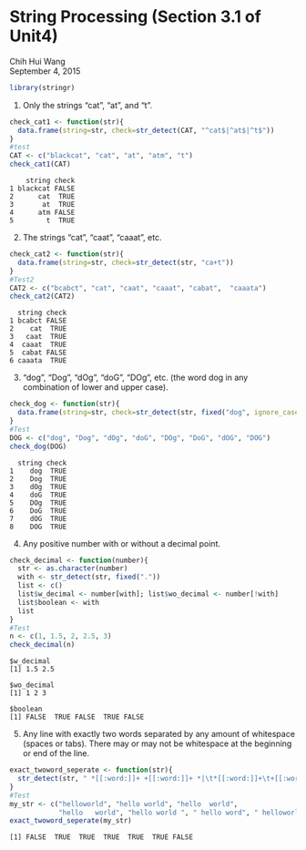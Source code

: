 # String Processing (Section 3.1 of Unit4)
Chih Hui Wang  
September 4, 2015  



```r
library(stringr)
```

1. Only the strings “cat”, “at”, and “t”.

```r
check_cat1 <- function(str){
  data.frame(string=str, check=str_detect(CAT, "^cat$|^at$|^t$"))
}
#test
CAT <- c("blackcat", "cat", "at", "atm", "t")
check_cat1(CAT)
```

```
    string check
1 blackcat FALSE
2      cat  TRUE
3       at  TRUE
4      atm FALSE
5        t  TRUE
```
2. The strings “cat”, “caat”, “caaat”, etc.

```r
check_cat2 <- function(str){
  data.frame(string=str, check=str_detect(str, "ca+t"))
}
#Test2
CAT2 <- c("bcabct", "cat", "caat", "caaat", "cabat",  "caaata")
check_cat2(CAT2)
```

```
  string check
1 bcabct FALSE
2    cat  TRUE
3   caat  TRUE
4  caaat  TRUE
5  cabat FALSE
6 caaata  TRUE
```
3. “dog”, “Dog”, “dOg”, “doG”, “DOg”, etc. (the word dog in any combination of lower and upper case).

```r
check_dog <- function(str){
  data.frame(string=str, check=str_detect(str, fixed("dog", ignore_case=TRUE)))
}
#Test
DOG <- c("dog", "Dog", "dOg", "doG", "DOg", "DoG", "dOG", "DOG")
check_dog(DOG)
```

```
  string check
1    dog  TRUE
2    Dog  TRUE
3    dOg  TRUE
4    doG  TRUE
5    DOg  TRUE
6    DoG  TRUE
7    dOG  TRUE
8    DOG  TRUE
```
4. Any positive number with or without a decimal point.

```r
check_decimal <- function(number){
  str <- as.character(number)
  with <- str_detect(str, fixed("."))
  list <- c()
  list$w_decimal <- number[with]; list$wo_decimal <- number[!with]
  list$boolean <- with
  list
}
#Test
n <- c(1, 1.5, 2, 2.5, 3)
check_decimal(n)
```

```
$w_decimal
[1] 1.5 2.5

$wo_decimal
[1] 1 2 3

$boolean
[1] FALSE  TRUE FALSE  TRUE FALSE
```
5. Any line with exactly two words separated by any amount of whitespace (spaces or tabs). There may or may not be whitespace at the beginning or end of the line.

```r
exact_twoword_seperate <- function(str){
  str_detect(str, " *[[:word:]]+ +[[:word:]]+ *|\t*[[:word:]]+\t+[[:word:]]+\t*")
}
#Test
my_str <- c("helloworld", "hello world", "hello  world",
            "hello   world", "hello world ", " hello word", " helloworld ")
exact_twoword_seperate(my_str)
```

```
[1] FALSE  TRUE  TRUE  TRUE  TRUE  TRUE FALSE
```
